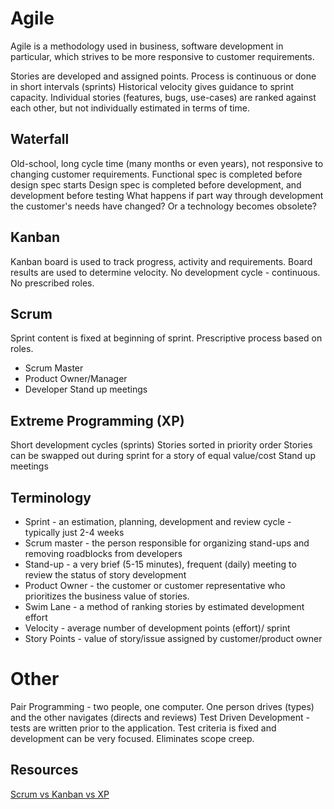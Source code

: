 # Agile

Agile is a methodology used in business, software development in particular, which strives to be more responsive to customer requirements.

Stories are developed and assigned points.
Process is continuous or done in short intervals (sprints)
Historical velocity gives guidance to sprint capacity.
Individual stories (features, bugs, use-cases) are ranked against each other, but not individually estimated in terms of time.

## Waterfall
Old-school, long cycle time (many months or even years), not responsive to changing customer requirements.
Functional spec is completed before design spec starts
Design spec is completed before development, and development before testing
What happens if part way through development the customer's needs have changed?  Or a technology becomes obsolete? 

## Kanban
Kanban board is used to track progress, activity and requirements.
Board results are used to determine velocity.
No development cycle - continuous.
No prescribed roles.

## Scrum
Sprint content is fixed at beginning of sprint.
Prescriptive process based on roles.
- Scrum Master
- Product Owner/Manager
- Developer
Stand up meetings

## Extreme Programming (XP)
Short development cycles (sprints)
Stories sorted in priority order
Stories can be swapped out during sprint for a story of equal value/cost
Stand up meetings

## Terminology
- Sprint - an estimation, planning, development and review cycle - typically just 2-4 weeks
- Scrum master - the person responsible for organizing stand-ups and removing roadblocks from developers
- Stand-up - a very brief (5-15 minutes), frequent (daily) meeting to review the status of story development
- Product Owner - the customer or customer representative who prioritizes the business value of stories.
- Swim Lane - a method of ranking stories by estimated development effort 
- Velocity - average number of development points (effort)/ sprint
- Story Points - value of story/issue assigned by customer/product owner

# Other
Pair Programming - two people, one computer.  One person drives (types) and the other navigates (directs and reviews)
Test Driven Development - tests are written prior to the application.  Test criteria is fixed and development can be very focused.  Eliminates scope creep.

## Resources
[Scrum vs Kanban vs XP](https://manifesto.co.uk/kanban-vs-scrum-vs-xp-an-agile-comparison/)